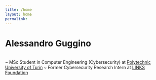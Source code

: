 ```yaml
---
title: /home
layout: home
permalink: 
---
```


# Alessandro Guggino
<br>
~ MSc Student in Computer Engineering (Cybersecurity) 
  at <a href="https://www.polito.it" target="_blank">Polytechnic University of Turin</a>
~ Former Cybersecurity Research Intern 
  at <a href="https://www.linksfoundation.com" target="_blank">LINKS Foundation</a>
